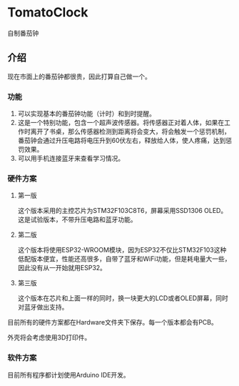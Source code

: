 # TomatoClock
自制番茄钟

## 介绍

现在市面上的番茄钟都很贵，因此打算自己做一个。

### 功能

1. 可以实现基本的番茄钟功能（计时）和到时提醒。
2. 这是一个特别功能，包含一个超声波传感器。将传感器正对着人体，如果在工作时离开了书桌，那么传感器检测到距离将会变大，将会触发一个惩罚机制，番茄钟会通过升压电路将电压升到60伏左右，释放给人体，使人疼痛，达到惩罚效果。
3. 可以用手机连接蓝牙来查看学习情况。

### 硬件方案

1. 第一版

   这个版本采用的主控芯片为STM32F103C8T6，屏幕采用SSD1306 OLED。这是试验版本，不带升压电路和蓝牙功能。

2. 第二版

   这个版本将使用ESP32-WROOM模块，因为ESP32不仅比STM32F103这种低配版本便宜，性能还高很多，自带了蓝牙和WiFi功能，但是耗电量大一些，因此没有从一开始就用ESP32。

3. 第三版

   这个版本在芯片和上面一样的同时，换一块更大的LCD或者OLED屏幕，同时对蓝牙做出支持。

目前所有的硬件方案都在Hardware文件夹下保存。每一个版本都会有PCB。

外壳将会考虑使用3D打印件。

### 软件方案

目前所有程序都计划使用Arduino IDE开发。
